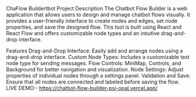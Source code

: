 ChaFlow Buildertbot 
Project Description
The Chatbot Flow Builder is a web application that allows users to design and manage chatbot flows visually. It provides a user-friendly interface to create nodes and edges, set node properties, and save the designed flow. This tool is built using React and React Flow and offers customizable node types and an intuitive drag-and-drop interface.

Features
Drag-and-Drop Interface: Easily add and arrange nodes using a drag-and-drop interface.
Custom Node Types: Includes a customizable text node type for sending messages.
Flow Controls: MiniMap, Controls, and Background for better navigation and visualization.
Node Settings: Adjust properties of individual nodes through a settings panel.
Validation and Save: Ensure that all nodes are connected and labeled before saving the flow.
 LIVE DEMO:- https://chatbot-flow-builder-psi-opal.vercel.app/
